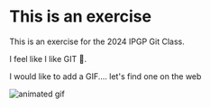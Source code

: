 # This is an exercise

This is an exercise for the 2024 IPGP Git Class.

I feel like I like GIT 🙂.

I would like to add a GIF.... let's find one on the web

![animated gif](https://www.mora-foto.it/guide-avanzate-gimp/gif-animate-gimp/title.gif)